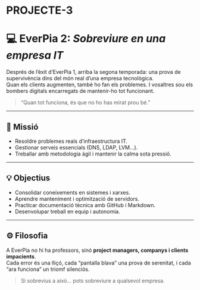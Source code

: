 # PROJECTE-3
# 💻 EverPia 2: *Sobreviure en una empresa IT*

Després de l’èxit d’EverPia 1, arriba la segona temporada: una prova de supervivència dins del món real d’una empresa tecnològica.  
Quan els clients augmenten, també ho fan els problemes. I vosaltres sou els bombers digitals encarregats de mantenir-ho tot funcionant.

> “Quan tot funciona, és que no ho has mirat prou bé.”

---

## 🎯 Missió
- Resoldre problemes reals d’infraestructura IT.  
- Gestionar serveis essencials (DNS, LDAP, LVM...).  
- Treballar amb metodologia àgil i mantenir la calma sota pressió.

---

## 💡 Objectius
- Consolidar coneixements en sistemes i xarxes.  
- Aprendre manteniment i optimització de servidors.  
- Practicar documentació tècnica amb GitHub i Markdown.  
- Desenvolupar treball en equip i autonomia.

---

## ⚙️ Filosofia
A EverPia no hi ha professors, sinó **project managers, companys i clients impacients**.  
Cada error és una lliçó, cada “pantalla blava” una prova de serenitat, i cada “ara funciona” un triomf silenciós.

> Si sobrevius a això... pots sobreviure a qualsevol empresa.
